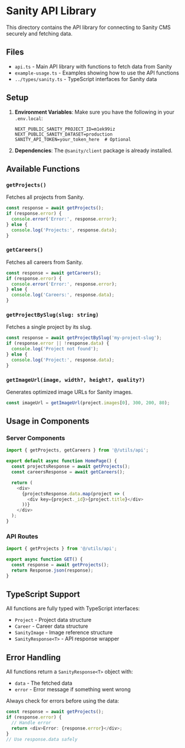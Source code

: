 # Sanity API Library

This directory contains the API library for connecting to Sanity CMS securely and fetching data.

## Files

- `api.ts` - Main API library with functions to fetch data from Sanity
- `example-usage.ts` - Examples showing how to use the API functions
- `../types/sanity.ts` - TypeScript interfaces for Sanity data

## Setup

1. **Environment Variables**: Make sure you have the following in your `.env.local`:
   ```
   NEXT_PUBLIC_SANITY_PROJECT_ID=m1ek99iz
   NEXT_PUBLIC_SANITY_DATASET=production
   SANITY_API_TOKEN=your_token_here  # Optional
   ```

2. **Dependencies**: The `@sanity/client` package is already installed.

## Available Functions

### `getProjects()`
Fetches all projects from Sanity.
```typescript
const response = await getProjects();
if (response.error) {
  console.error('Error:', response.error);
} else {
  console.log('Projects:', response.data);
}
```

### `getCareers()`
Fetches all careers from Sanity.
```typescript
const response = await getCareers();
if (response.error) {
  console.error('Error:', response.error);
} else {
  console.log('Careers:', response.data);
}
```

### `getProjectBySlug(slug: string)`
Fetches a single project by its slug.
```typescript
const response = await getProjectBySlug('my-project-slug');
if (response.error || !response.data) {
  console.log('Project not found');
} else {
  console.log('Project:', response.data);
}
```

### `getImageUrl(image, width?, height?, quality?)`
Generates optimized image URLs for Sanity images.
```typescript
const imageUrl = getImageUrl(project.images[0], 300, 200, 80);
```

## Usage in Components

### Server Components
```typescript
import { getProjects, getCareers } from '@/utils/api';

export default async function HomePage() {
  const projectsResponse = await getProjects();
  const careersResponse = await getCareers();

  return (
    <div>
      {projectsResponse.data.map(project => (
        <div key={project._id}>{project.title}</div>
      ))}
    </div>
  );
}
```

### API Routes
```typescript
import { getProjects } from '@/utils/api';

export async function GET() {
  const response = await getProjects();
  return Response.json(response);
}
```

## TypeScript Support

All functions are fully typed with TypeScript interfaces:
- `Project` - Project data structure
- `Career` - Career data structure  
- `SanityImage` - Image reference structure
- `SanityResponse<T>` - API response wrapper

## Error Handling

All functions return a `SanityResponse<T>` object with:
- `data` - The fetched data
- `error` - Error message if something went wrong

Always check for errors before using the data:
```typescript
const response = await getProjects();
if (response.error) {
  // Handle error
  return <div>Error: {response.error}</div>;
}
// Use response.data safely
```
